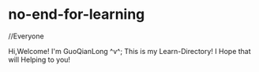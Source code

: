 # no-end-for-learning

//Everyone

 Hi,Welcome! I'm GuoQianLong ^v^;
  This is my Learn-Directory!
  I Hope that will Helping to you!
